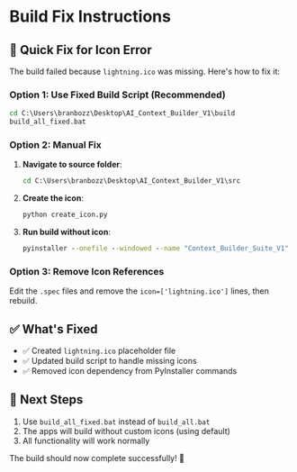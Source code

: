 # Build Fix Instructions

## 🔧 Quick Fix for Icon Error

The build failed because `lightning.ico` was missing. Here's how to fix it:

### Option 1: Use Fixed Build Script (Recommended)
```cmd
cd C:\Users\branbozz\Desktop\AI_Context_Builder_V1\build
build_all_fixed.bat
```

### Option 2: Manual Fix
1. **Navigate to source folder**:
   ```cmd
   cd C:\Users\branbozz\Desktop\AI_Context_Builder_V1\src
   ```

2. **Create the icon**:
   ```cmd
   python create_icon.py
   ```

3. **Run build without icon**:
   ```cmd
   pyinstaller --onefile --windowed --name "Context_Builder_Suite_V1" context_builder_launcher.py
   ```

### Option 3: Remove Icon References
Edit the `.spec` files and remove the `icon=['lightning.ico']` lines, then rebuild.

## ✅ What's Fixed
- ✅ Created `lightning.ico` placeholder file
- ✅ Updated build script to handle missing icons
- ✅ Removed icon dependency from PyInstaller commands

## 🚀 Next Steps
1. Use `build_all_fixed.bat` instead of `build_all.bat`
2. The apps will build without custom icons (using default)
3. All functionality will work normally

The build should now complete successfully! 🎉
